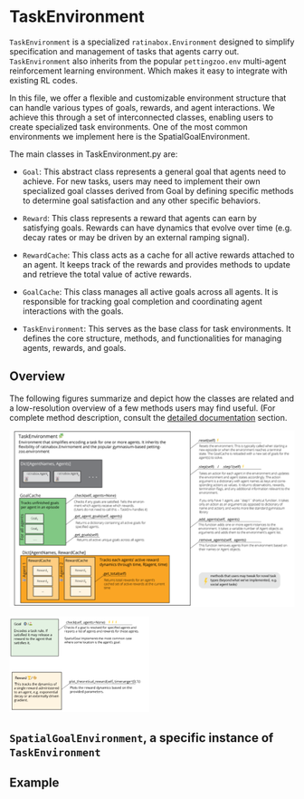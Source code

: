 # TaskEnvironment

`TaskEnvironment` is a specialized `ratinabox.Environment` designed to simplify specification and management of tasks that agents carry out. `TaskEnvironment` also inherits from the popular `pettingzoo.env` multi-agent reinforcement learning environment. Which makes it easy to integrate with existing RL codes.

In this file, we offer a flexible and customizable environment structure that can handle various types of goals, rewards, and agent interactions. We achieve this through a set of interconnected classes, enabling users to create specialized task environments. One of the most common environments we implement here is the SpatialGoalEnvironment.

The main classes in TaskEnvironment.py are:

* `Goal`: This abstract class represents a general goal that agents need to achieve. For new tasks, users may need to implement their own specialized goal classes derived from Goal by defining specific methods to determine goal satisfaction and any other specific behaviors.

* `Reward`: This class represents a reward that agents can earn by satisfying goals. Rewards can have dynamics that evolve over time (e.g. decay rates or may be driven by an external ramping signal).

* `RewardCache`: This class acts as a cache for all active rewards attached to an agent. It keeps track of the rewards and provides methods to update and retrieve the total value of active rewards.

* `GoalCache`: This class manages all active goals across all agents. It is responsible for tracking goal completion and coordinating agent interactions with the goals.

* `TaskEnvironment`: This serves as the base class for task environments. It defines the core structure, methods, and functionalities for managing agents, rewards, and goals.


## Overview

The following figures summarize and depict how the classes are related and a low-resolution overview of a few methods users may find useful. (For complete method description, consult the [detailed documentation](#Detailed-documentation) section.

![TaskEnvironment](./TE_TaskEnvironment.png)

<p style="width=49%">
</p>
<img src="./TE_Goals+Rewards.png" alt="Goals + Rewards" width="49%"/>

## `SpatialGoalEnvironment`, a specific instance of `TaskEnvironment`

## Example

<!--
## Detailed documentation

### Task Environment
"TaskEnvironment" is a class that inherits from both "Environment" and
"pettingzoo.ParallelEnv" . This class represents an environment that has a task structure, where
there is a goal, and when the goal is reached, the environment terminates the current episode
and starts a new one. The environment can be static or dynamic, depending on whether the
"update()" method is implemented. The class also supports rendering using matplotlib. 

The "TaskEnvironment" class has several attributes, including:
* "Agents" : A dictionary of agents in the environment.
* "goal_cache" : A "GoalCache" object that stores the current goals for each agent.
* "t" : The current time.
* "dt" : The time step.
* "history" : A dictionary that stores the history of the environment.
* "render_every" : How often the environment should be rendered (in time steps).
* "verbose" : A boolean indicating whether to print information about the environment.
* "render_mode" : The mode for rendering the environment (matplotlib, pygame, or none).
* "_stable_render_objects" : A dictionary that stores objects that are stable across a rendering
type.
* "teleport_on_reset" : A boolean indicating whether to teleport agents to random locations on
reset.
* "save_expired_rewards" : A boolean indicating whether to save expired rewards.
* "observation_spaces" : A dictionary of observation spaces for each agent.
* "action_spaces" : A dictionary of action spaces for each agent.
* "reward_caches" : A dictionary of reward caches for each agent.
* "agent_names" : A list of agent names.
* "agents" : A list of agent names for agents who are still active in an episode.
* "info" : A dictionary containing information about the environment.
* "dynamic_walls" : A list of walls that can change or move (Not implemented)
* "dynamic_objects" : A list of objects that can move (Not implemented)

The class has several methods, such as "observation_space()" , "action_space()" ,
"add_agents()" , "remove_agents()" , "_agentnames()" , "_dict()" , "_is_terminal_state()" ,
"_is_truncated_state()" , "reset()" , "update()" , "step()" , "step1()" , "get_observation()" , and
"get_reward()" .

These methods handle various tasks such as adding and removing agents, checking terminal
and truncated states, resetting and updating the environment, taking a step in the environment,
and getting the current observation and reward.


